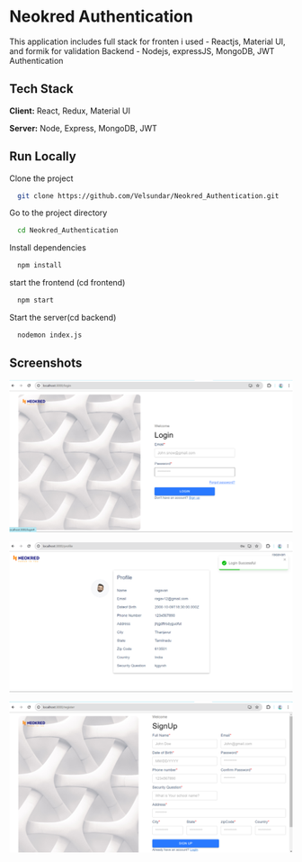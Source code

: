 
# Neokred Authentication

This application includes full stack 
for fronten i used - Reactjs, Material UI, and formik for validation
Backend - Nodejs, expressJS, MongoDB, JWT Authentication


## Tech Stack

**Client:** React, Redux, Material UI

**Server:** Node, Express, MongoDB, JWT


## Run Locally

Clone the project

```bash
  git clone https://github.com/Velsundar/Neokred_Authentication.git
```

Go to the project directory

```bash
  cd Neokred_Authentication
```

Install dependencies

```bash
  npm install
```
start the frontend (cd frontend)

```bash
  npm start
```

Start the server(cd backend)

```bash
  nodemon index.js

```


## Screenshots

![App Screenshot](/frontend/src/Assets/Images/README/LOGIN.png)

![App Screenshot](/frontend/src/Assets/Images/README/PROFILE.png)

![App Screenshot](/frontend/src/Assets/Images/README/REGISTER.png)

